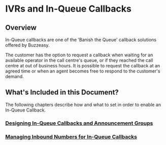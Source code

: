 # IVRs and In-Queue Callbacks

## Overview

In-Queue callbacks are one of the 'Banish the Queue' callback solutions
offered by Buzzeasy.

The customer has the option to request a callback when waiting for an
available operator in the call centre's queue, or if they reached the
call centre at out of business hours. It is possible to request the
callback at an agreed time or when an agent becomes free to respond to
the customer's demand.

## What's Included in this Document?

The following chapters describe how and what to set in order to enable
an In-Queue Callback.

### [Designing In-Queue Callbacks and Announcement Groups](Designing_In-Queue_Callbacks_and_Announcement_Groups.md)

### [Managing Inbound Numbers for In-Queue Callbacks](Managing_Inbound_Numbers_for_In-Queue_Callbacks.md)
